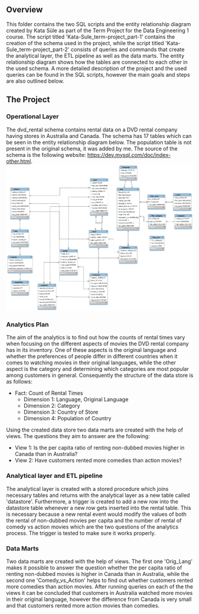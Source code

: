 ## Overview ##
This folder contains the two SQL scripts and the entity relationship diagram created by Kata Süle as part of the Term Project for the Data Engineering 1 course.
The script titled 'Kata-Sule_term-project_part-1' contains the creation of the schema used in the project, while the script titled 'Kata-Sule_term-project_part-2' consists of queries and commands that create the analytical layer, the ETL pipeline as well as the data marts. The entity relationship diagram shows how the tables are connected to each other in the used schema.
A more detailed description of the project and the used queries can be found in the SQL scripts, however the main goals and steps are also outlined below.

## The Project ##

### Operational Layer ###
The dvd_rental schema contains rental data on a DVD rental company having stores in Australia and Canada. The schema has 17 tables which can be seen in the entity relationship diagram below. The population table is not present in the original schema, it was added by me.
The source of the schema is the following website: <https://dev.mysql.com/doc/index-other.html>.
![alt text](https://github.com/sulekata/Data_Engineering_1/blob/master/Term_Project/er_diagram.png)

### Analytics Plan ###
The aim of the analytics is to find out how the counts of rental times vary when focusing on the different aspects of movies the DVD rental company has in its inventory. One of these aspects is the original language and whether the preferences of people differ in different countries when it comes to watching movies in their original languages, while the other aspect is the category and determining which categories are most popular among customers in general. Consequently the structure of the data store is as follows:
* Fact: Count of Rental Times
	* Dimension 1: Language, Original Language
	* Dimension 2: Category
	* Dimension 3: Country of Store
	* Dimension 4: Population of Country

Using the created data store two data marts are created with the help of views. The questions they aim to answer are the following: 
* View 1:
	Is the per capita ratio of renting non-dubbed movies higher in Canada than in Australia?
* View 2:
	Have customers rented more comedies than action movies?

### Analytical layer and ETL pipeline ###
The analytical layer is created with a stored procedure which joins necessary tables and returns with the analytical layer as a new table called 'datastore'. Furthermore, a trigger is created to add a new row into the datastore table whenever a new row gets inserted into the rental table. This is necessary because a new rental event would modify the values of both the rental of non-dubbed movies per capita and the number of rental of comedy vs action movies which are the two questions of the analytics process. The trigger is tested to make sure it works properly.

### Data Marts ###
Two data marts are created with the help of views. The first one 'Orig_Lang' makes it possible to answer the question whether the per capita ratio of renting non-dubbed movies is higher in Canada than in Australia, while the second one 'Comedy_vs_Action' helps to find out whether customers rented more comedies than action movies.
After running queries on each of the the views it can be concluded that customers in Australia watched more movies in their original language, however the difference from Canada is very small and that customers rented more action movies than comedies.
